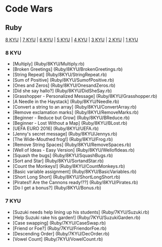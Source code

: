 # Code Wars

## Ruby

[8 KYU](#8KYU) | [7 KYU](#7KYU) | [6 KYU](#6KYU) | [5 KYU](#5KYU) | [4 KYU](#4KYU) | [3 KYU](#3KYU) | [2 KYU](#2KYU) | [1 KYU](#1KYU)

### <a name="8KYU">8 KYU</a>
* [Multiply] (Ruby/8KYU/Multiply.rb)
* [Broken Greetings] (Ruby/8KYU/BrokenGreetings.rb)
* [String Repeat] (Ruby/8KYU/StringRepeat.rb)
* [Sum of Positive] (Ruby/8KYU/SumofPositive.rb)
* [Ones and Zeros] (Ruby/8KYU/OnesandZeros.rb)
* [Did she say hallo?] (Ruby/8KYU/DidSheSay.rb)
* [Grasshopper - Personalized Message] (Ruby/8KYU/Grasshopper.rb)
* [A Needle in the Haystack] (Ruby/8KYU/Needle.rb)
* [Convert a string to an array] (Ruby/8KYU/ConvertArray.rb)
* [Remove exclamation marks] (Ruby/8KYU/RemoveMarks.rb)
* [Beginner - Reduce but Grow] (Ruby/8KYU/BReduce.rb)
* [Beginner - Lost Without a Map] (Ruby/8KYU/BLost.rb)
* [UEFA EURO 2016] (Ruby/8KYU/UEFA.rb)
* [Jenny's secret message] (Ruby/8KYU/Jennys.rb)
* [The Wide-Mouthed frog!] (Ruby/8KYU/Frog.rb)
* [Remove String Spaces] (Ruby/8KYU/RemoveSpaces.rb)
* [Well of Ideas - Easy Version] (Ruby/8KYU/WellofIdeas.rb)
* [Squash the bugs] (Ruby/8KYU/SquashBugs.rb)
* [Sort and Star] (Ruby/8KYU/SortandStar.rb)
* [Count the Monkeys!] (Ruby/8KYU/CountMonkeys.rb)
* [Basic variable assignment] (Ruby/8KYU/BasicVariables.rb)
* [Short Long Short] (Ruby/8KYU/ShortLongShort.rb)
* [Pirates!! Are the Cannons ready!??] (Ruby/8KYU/Pirates.rb)
* [Do I get a bonus?] (Ruby/8KYU/Bonus.rb)

### <a name="7KYU">7 KYU</a>
* [Suzuki needs help lining up his students] (Ruby/7KYU/Suzuki.rb)
* [Help Suzuki rake his garden!] (Ruby/7KYU/SuzukiGarden.rb)
* [Case swapping] (Ruby/7KYU/CaseSwap.rb)
* [Friend or Foe?] (Ruby/7KYU/FriendorFoe.rb)
* [Descending Order] (Ruby/7KYU/DecOrder.rb)
* [Vowel Count] (Ruby/7KYU/VowelCount.rb)
